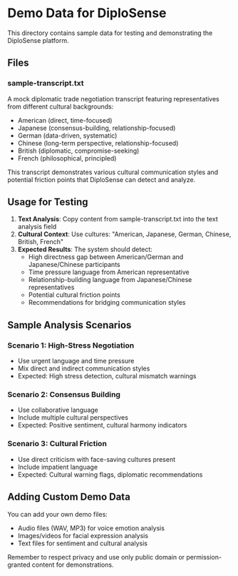 # Demo Data for DiploSense

This directory contains sample data for testing and demonstrating the DiploSense platform.

## Files

### sample-transcript.txt
A mock diplomatic trade negotiation transcript featuring representatives from different cultural backgrounds:
- American (direct, time-focused)
- Japanese (consensus-building, relationship-focused)
- German (data-driven, systematic)
- Chinese (long-term perspective, relationship-focused)
- British (diplomatic, compromise-seeking)
- French (philosophical, principled)

This transcript demonstrates various cultural communication styles and potential friction points that DiploSense can detect and analyze.

## Usage for Testing

1. **Text Analysis**: Copy content from sample-transcript.txt into the text analysis field
2. **Cultural Context**: Use cultures: "American, Japanese, German, Chinese, British, French"
3. **Expected Results**: The system should detect:
   - High directness gap between American/German and Japanese/Chinese participants
   - Time pressure language from American representative
   - Relationship-building language from Japanese/Chinese representatives
   - Potential cultural friction points
   - Recommendations for bridging communication styles

## Sample Analysis Scenarios

### Scenario 1: High-Stress Negotiation
- Use urgent language and time pressure
- Mix direct and indirect communication styles
- Expected: High stress detection, cultural mismatch warnings

### Scenario 2: Consensus Building
- Use collaborative language
- Include multiple cultural perspectives
- Expected: Positive sentiment, cultural harmony indicators

### Scenario 3: Cultural Friction
- Use direct criticism with face-saving cultures present
- Include impatient language
- Expected: Cultural warning flags, diplomatic recommendations

## Adding Custom Demo Data

You can add your own demo files:
- Audio files (WAV, MP3) for voice emotion analysis
- Images/videos for facial expression analysis
- Text files for sentiment and cultural analysis

Remember to respect privacy and use only public domain or permission-granted content for demonstrations.